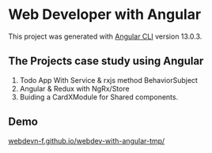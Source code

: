 # Web Developer with Angular

This project was generated with [Angular CLI](https://github.com/angular/angular-cli) version 13.0.3.

## The Projects case study using Angular

1. Todo App With Service & rxjs method BehaviorSubject
2. Angular & Redux with NgRx/Store
3. Buiding a CardXModule for Shared components.
 
## Demo

[webdevn-f.github.io/webdev-with-angular-tmp/](https://webdevn-f.github.io/webdev-with-angular-tmp/)
